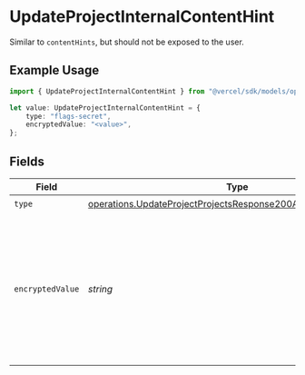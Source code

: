 # UpdateProjectInternalContentHint

Similar to `contentHints`, but should not be exposed to the user.

## Example Usage

```typescript
import { UpdateProjectInternalContentHint } from "@vercel/sdk/models/operations";

let value: UpdateProjectInternalContentHint = {
    type: "flags-secret",
    encryptedValue: "<value>",
};
```

## Fields

| Field                                                                                                                                            | Type                                                                                                                                             | Required                                                                                                                                         | Description                                                                                                                                      |
| ------------------------------------------------------------------------------------------------------------------------------------------------ | ------------------------------------------------------------------------------------------------------------------------------------------------ | ------------------------------------------------------------------------------------------------------------------------------------------------ | ------------------------------------------------------------------------------------------------------------------------------------------------ |
| `type`                                                                                                                                           | [operations.UpdateProjectProjectsResponse200ApplicationJSONType](../../models/operations/updateprojectprojectsresponse200applicationjsontype.md) | :heavy_check_mark:                                                                                                                               | N/A                                                                                                                                              |
| `encryptedValue`                                                                                                                                 | *string*                                                                                                                                         | :heavy_check_mark:                                                                                                                               | Contains the `value` of the env variable, encrypted with a special key to make decryption possible in the subscriber Lambda.                     |